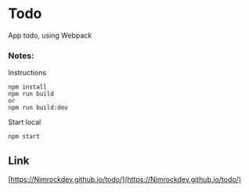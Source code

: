 # Todo

App todo, using Webpack

### Notes:
Instructions  

    npm install
    npm run build
    or
    npm run build:dev

Start local  

    npm start

## Link  
[https://Nimrockdev.github.io/todo/](https://Nimrockdev.github.io/todo/)
